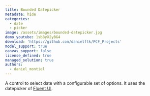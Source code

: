```yaml
---
title: Bounded Datepicker
metadate: hide
categories:
  - date
  - picker
image: /assets/images/bounded-datepicker.jpg
demo_youtube: 1sb8yX2y8G4
download: 'https://github.com/danielftk/PCF_Projects'
model_support: true
canvas_support: false
license_defined: true
managed_solution: true
authors:
  - daniel_montiel
---
```

A control to select  date with a configurable set of options. It uses the datepicker of <a target="_blank" href="https://developer.microsoft.com/en-us/fluentui#/controls/web/datepicker">Fluent UI</a>.
